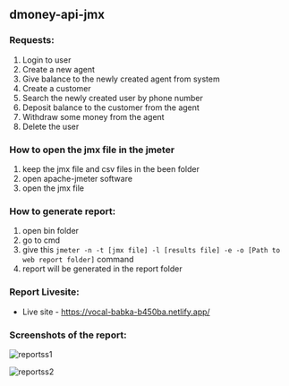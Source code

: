 ## dmoney-api-jmx

### Requests: 
1. Login to user
2. Create a new agent
3. Give balance to the newly created agent from system
4. Create a customer
5. Search the newly created user by phone number
6. Deposit balance to the customer from the agent
7. Withdraw some money from the agent
8. Delete the user

### How to open the jmx file in the jmeter
1. keep the jmx file and csv files in the been folder
2. open apache-jmeter software
3. open the jmx file

### How to generate report:
1. open bin folder
2. go to cmd
3. give this ```jmeter -n -t [jmx file] -l [results file] -e -o [Path to web report folder]``` command 
4.  report will be generated in the report folder

### Report Livesite:
- Live site - https://vocal-babka-b450ba.netlify.app/

### Screenshots of the report:

![reportss1](https://user-images.githubusercontent.com/68238652/216037262-e30b044a-8c18-4c83-9c55-c09f922a851d.PNG)

![reportss2](https://user-images.githubusercontent.com/68238652/216037307-a97e9d47-a457-4012-8c36-f22e4ea21ceb.PNG)

